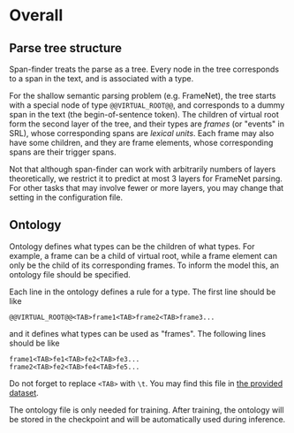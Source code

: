 # Overall

## Parse tree structure

Span-finder treats the parse as a tree. 
Every node in the tree corresponds to a span in the text, and is associated with a type.

For the shallow semantic parsing problem (e.g. FrameNet), the tree starts with a special node of type
`@@VIRTUAL_ROOT@@`, and corresponds to a dummy span in the text (the begin-of-sentence token).
The children of virtual root form the second layer of the tree, and their types are *frames* (or "events" in SRL),
whose corresponding spans are *lexical units*.
Each frame may also have some children, and they are frame elements, whose corresponding spans are their trigger spans.

Not that although span-finder can work with arbitrarily numbers of layers theoretically,
we restrict it to predict at most 3 layers for FrameNet parsing.
For other tasks that may involve fewer or more layers, you may change that setting in the configuration file.


## Ontology

Ontology defines what types can be the children of what types. 
For example, a frame can be a child of virtual root, while a frame element can only be the child of its corresponding
frames. To inform the model this, an ontology file should be specified.

Each line in the ontology defines a rule for a type. The first line should be like
```
@@VIRTUAL_ROOT@@<TAB>frame1<TAB>frame2<TAB>frame3...
```
and it defines what types can be used as "frames".
The following lines should be like
```
frame1<TAB>fe1<TAB>fe2<TAB>fe3...
frame2<TAB>fe2<TAB>fe4<TAB>fe5...
```
Do not forget to replace `<TAB>` with `\t`.
You may find this file in [the provided dataset](https://gqin.top/fn-data).

The ontology file is only needed for training. After training, the ontology will be stored in the checkpoint
and will be automatically used during inference.
